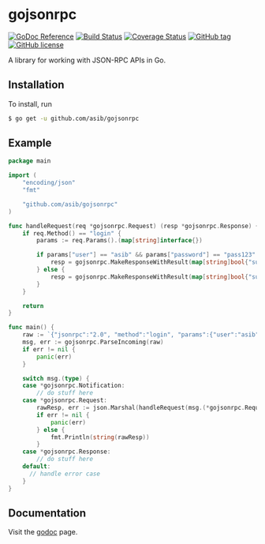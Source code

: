 # gojsonrpc
[![GoDoc Reference](https://godoc.org/github.com/asib/gojsonrpc?status.svg)](https://godoc.org/github.com/asib/gojsonrpc)
[![Build Status](https://travis-ci.org/asib/gojsonrpc.svg?branch=master)](https://travis-ci.org/asib/gojsonrpc)
[![Coverage Status](https://coveralls.io/repos/github/asib/gojsonrpc/badge.svg?branch=master)](https://coveralls.io/github/asib/gojsonrpc?branch=master)
[![GitHub tag](https://img.shields.io/github/tag/asib/gojsonrpc.svg?maxAge=2592000)]()
[![GitHub license](https://img.shields.io/badge/license-MIT-blue.svg?style=plastic)](https://raw.githubusercontent.com/asib/gojsonrpc/master/LICENSE)

A library for working with JSON-RPC APIs in Go.

## Installation

To install, run

```bash
$ go get -u github.com/asib/gojsonrpc
```

## Example

```go
package main

import (
	"encoding/json"
	"fmt"

	"github.com/asib/gojsonrpc"
)

func handleRequest(req *gojsonrpc.Request) (resp *gojsonrpc.Response) {
	if req.Method() == "login" {
		params := req.Params().(map[string]interface{})

		if params["user"] == "asib" && params["password"] == "pass123" {
			resp = gojsonrpc.MakeResponseWithResult(map[string]bool{"success": true}, req.ID())
		} else {
			resp = gojsonrpc.MakeResponseWithResult(map[string]bool{"success": false}, req.ID())
		}
	}

	return
}

func main() {
	raw := `{"jsonrpc":"2.0", "method":"login", "params":{"user":"asib", "password":"pass123"}, "id":1}`
	msg, err := gojsonrpc.ParseIncoming(raw)
	if err != nil {
		panic(err)
	}

	switch msg.(type) {
	case *gojsonrpc.Notification:
		// do stuff here
	case *gojsonrpc.Request:
		rawResp, err := json.Marshal(handleRequest(msg.(*gojsonrpc.Request)))
		if err != nil {
			panic(err)
		} else {
			fmt.Println(string(rawResp))
		}
	case *gojsonrpc.Response:
		// do stuff here
	default:
	  // handle error case
	}
}
```

## Documentation

Visit the [godoc](https://godoc.org/github.com/asib/gojsonrpc) page.
